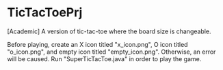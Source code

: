 # TicTacToePrj
[Academic] A version of tic-tac-toe where the board size is changeable.

Before playing, create an X icon titled "x_icon.png", O icon titled "o_icon.png", and empty icon titled "empty_icon.png".
Otherwise, an error will be caused.  Run "SuperTicTacToe.java" in order to play the game.
